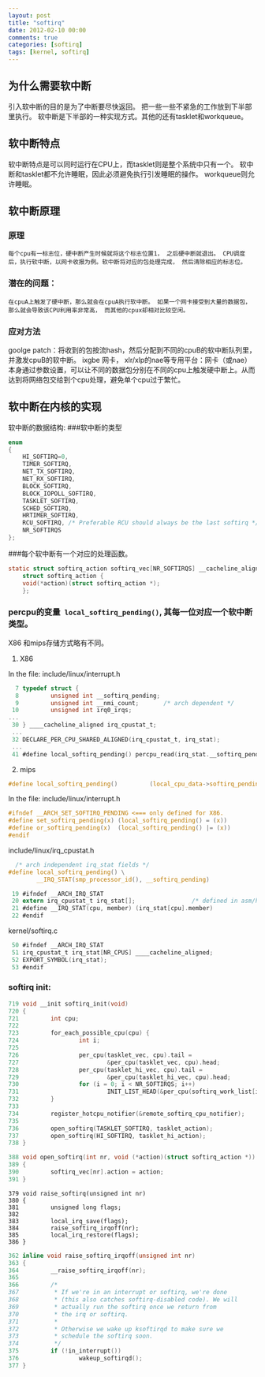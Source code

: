 ```yaml
---
layout: post
title: "softirq"
date: 2012-02-10 00:00
comments: true
categories: [softirq]
tags: [kernel, softirq]
---
```


## 为什么需要软中断

  引入软中断的目的是为了中断要尽快返回。 把一些一些不紧急的工作放到下半部里执行。 软中断是下半部的一种实现方式。其他的还有tasklet和workqueue。

## 软中断特点

  软中断特点是可以同时运行在CPU上，而tasklet则是整个系统中只有一个。 软中断和tasklet都不允许睡眠，因此必须避免执行引发睡眠的操作。 workqueue则允许睡眠。
<!-- more -->
## 软中断原理

### 原理

    每个cpu有一标志位，硬中断产生时候就将这个标志位置1， 之后硬中断就退出。 CPU调度后，执行软中断，以网卡收报为例。软中断将对应的包处理完成， 然后清除相应的标志位。

### 潜在的问题：

    在cpuA上触发了硬中断，那么就会在cpuA执行软中断。 如果一个网卡接受到大量的数据包，那么就会导致该CPU利用率非常高， 而其他的cpux却相对比较空闲。

### 应对方法

  goolge patch：将收到的包按流hash，然后分配到不同的cpuB的软中断队列里，并激发cpuB的软中断。 ixgbe 网卡， xlr/xlp的nae等专用平台：网卡（或nae）本身通过参数设置，可以让不同的数据包分别在不同的cpu上触发硬中断上。从而达到将网络包交给到个cpu处理，避免单个cpu过于繁忙。

## 软中断在内核的实现

软中断的数据结构:
###软中断的类型
```c
enum
{
    HI_SOFTIRQ=0,
    TIMER_SOFTIRQ,
    NET_TX_SOFTIRQ,
    NET_RX_SOFTIRQ,
    BLOCK_SOFTIRQ,
    BLOCK_IOPOLL_SOFTIRQ,
    TASKLET_SOFTIRQ,
    SCHED_SOFTIRQ,
    HRTIMER_SOFTIRQ,
    RCU_SOFTIRQ, /* Preferable RCU should always be the last softirq */
    NR_SOFTIRQS
};
```
###每个软中断有一个对应的处理函数。
```c
static struct softirq_action softirq_vec[NR_SOFTIRQS] __cacheline_aligned_in_smp;
    struct softirq_action {
    void(*action)(struct softirq_action *);
    };
```
### percpu的变量` local_softirq_pending()`, 其每一位对应一个软中断类型。
X86 和mips存储方式略有不同。

1. X86

  In the file: include/linux/interrupt.h

```c
  7 typedef struct {
  8         unsigned int __softirq_pending;
  9         unsigned int __nmi_count;       /* arch dependent */
 10         unsigned int irq0_irqs;
...
 30 } ____cacheline_aligned irq_cpustat_t;
 ...
 32 DECLARE_PER_CPU_SHARED_ALIGNED(irq_cpustat_t, irq_stat);
 ...
 41 #define local_softirq_pending() percpu_read(irq_stat.__softirq_pending)
```

2. mips

```c
#define local_softirq_pending()         (local_cpu_data->softirq_pending)
```

In the file: include/linux/interrupt.h

```c
#ifndef __ARCH_SET_SOFTIRQ_PENDING <=== only defined for X86.
#define set_softirq_pending(x) (local_softirq_pending() = (x))
#define or_softirq_pending(x)  (local_softirq_pending() |= (x))
#endif
```

include/linux/irq_cpustat.h

```c
  /* arch independent irq_stat fields */
#define local_softirq_pending() \
        __IRQ_STAT(smp_processor_id(), __softirq_pending)

 19 #ifndef __ARCH_IRQ_STAT
 20 extern irq_cpustat_t irq_stat[];                /* defined in asm/hardirq.h */
 21 #define __IRQ_STAT(cpu, member) (irq_stat[cpu].member)
 22 #endif
```
kernel/softirq.c

```c
 50 #ifndef __ARCH_IRQ_STAT
 51 irq_cpustat_t irq_stat[NR_CPUS] ____cacheline_aligned;
 52 EXPORT_SYMBOL(irq_stat);
 53 #endif
```

### softirq init:
```c
719 void __init softirq_init(void)
720 {
721         int cpu;
722 
723         for_each_possible_cpu(cpu) {
724                 int i;
725 
726                 per_cpu(tasklet_vec, cpu).tail =
727                         &per_cpu(tasklet_vec, cpu).head;
728                 per_cpu(tasklet_hi_vec, cpu).tail =
729                         &per_cpu(tasklet_hi_vec, cpu).head;
730                 for (i = 0; i < NR_SOFTIRQS; i++)
731                         INIT_LIST_HEAD(&per_cpu(softirq_work_list[i], cpu));
732         }
733 
734         register_hotcpu_notifier(&remote_softirq_cpu_notifier);
735 
736         open_softirq(TASKLET_SOFTIRQ, tasklet_action);
737         open_softirq(HI_SOFTIRQ, tasklet_hi_action);
738 }
```
```c
388 void open_softirq(int nr, void (*action)(struct softirq_action *))
389 {
390         softirq_vec[nr].action = action;
391 }
```

```
379 void raise_softirq(unsigned int nr)
380 {
381         unsigned long flags;
382 
383         local_irq_save(flags);
384         raise_softirq_irqoff(nr);
385         local_irq_restore(flags);
386 }
```

```c
362 inline void raise_softirq_irqoff(unsigned int nr)
363 {
364         __raise_softirq_irqoff(nr);
365 
366         /*
367          * If we're in an interrupt or softirq, we're done
368          * (this also catches softirq-disabled code). We will
369          * actually run the softirq once we return from
370          * the irq or softirq.
371          *
372          * Otherwise we wake up ksoftirqd to make sure we
373          * schedule the softirq soon.
374          */
375         if (!in_interrupt())
376                 wakeup_softirqd();
377 }
```
